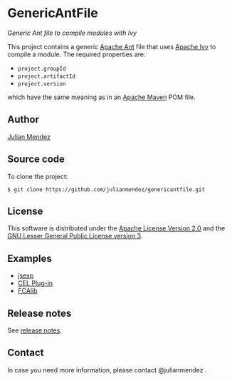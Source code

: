 # GenericAntFile

*Generic Ant file to compile modules with Ivy*

This project contains a generic [Apache Ant](https://ant.apache.org/) file that uses [Apache Ivy](https://ant.apache.org/ivy/) to compile a module. The required properties are:

* `project.groupId`
* `project.artifactId`
* `project.version`

which have the same meaning as in an [Apache Maven](https://maven.apache.org/) POM file.


## Author

[Julian Mendez](https://lat.inf.tu-dresden.de/~mendez/)


## Source code

To clone the project:

```
$ git clone https://github.com/julianmendez/genericantfile.git
```


## License

This software is distributed under the [Apache License Version 2.0](https://www.apache.org/licenses/LICENSE-2.0.txt) and the [GNU Lesser General Public License version 3](https://www.gnu.org/licenses/lgpl-3.0.txt).


## Examples

* [jsexp](https://github.com/julianmendez/jsexp/tree/master/jsexp)
* [CEL Plug-in](https://github.com/julianmendez/cel/tree/master/cel-plugin)
* [FCAlib](https://github.com/julianmendez/fcalib/tree/master/contrib) 


## Release notes

See [release notes](https://github.com/julianmendez/genericantfile/blob/master/RELEASE-NOTES.md).


## Contact

In case you need more information, please contact @julianmendez .


